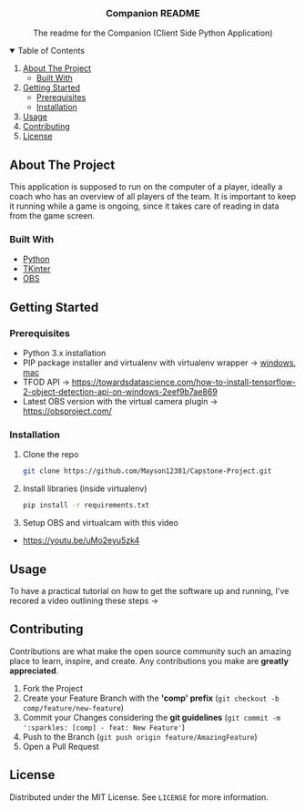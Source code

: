 <!-- PROJECT LOGO -->
<br />
<p align="center">
  <h3 align="center">Companion README</h3>

  <p align="center">
    The readme for the Companion (Client Side Python Application)
  </p>
</p>



<!-- TABLE OF CONTENTS -->
<details open="open">
  <summary>Table of Contents</summary>
  <ol>
    <li>
      <a href="#about-the-project">About The Project</a>
      <ul>
        <li><a href="#built-with">Built With</a></li>
      </ul>
    </li>
    <li>
      <a href="#getting-started">Getting Started</a>
      <ul>
        <li><a href="#prerequisites">Prerequisites</a></li>
        <li><a href="#installation">Installation</a></li>
      </ul>
    </li>
    <li><a href="#usage">Usage</a></li>
    <li><a href="#contributing">Contributing</a></li>
    <li><a href="#license">License</a></li>
  </ol>
</details>



<!-- ABOUT THE PROJECT -->
## About The Project

This application is supposed to run on the computer of a player, ideally a coach who has an overview of all players of the team.
It is important to keep it running while a game is ongoing, since it takes care of reading in data from the game screen.

### Built With

* [Python](https://www.python.org/)
* [TKinter](https://docs.python.org/3/library/tkinter.html)
* [OBS](https://obsproject.com/)



<!-- GETTING STARTED -->
## Getting Started

### Prerequisites

* Python 3.x installation
* PIP package installer and virtualenv with virtualenv wrapper -> [windows](https://www.liquidweb.com/kb/how-to-setup-a-python-virtual-environment-on-windows-10/), [mac](https://medium.com/@viviennediegoencarnacion/managing-python-virtual-environments-on-mac-using-pyenv-5fdd34951fcd)
* TFOD API -> https://towardsdatascience.com/how-to-install-tensorflow-2-object-detection-api-on-windows-2eef9b7ae869
* Latest OBS version with the virtual camera plugin -> https://obsproject.com/

### Installation

1. Clone the repo
   ```sh
   git clone https://github.com/Mayson12381/Capstone-Project.git
   ```
2. Install libraries (inside virtualenv)
   ```sh
   pip install -r requirements.txt
   ```
3. Setup OBS and virtualcam with this video

* https://youtu.be/uMo2eyu5zk4



<!-- USAGE EXAMPLES -->
## Usage

To have a practical tutorial on how to get the software up and running, I've recored a video outlining these steps ->



<!-- CONTRIBUTING -->
## Contributing

Contributions are what make the open source community such an amazing place to learn, inspire, and create. Any contributions you make are **greatly appreciated**.

1. Fork the Project
2. Create your Feature Branch with the **'comp' prefix** (`git checkout -b comp/feature/new-feature`)
3. Commit your Changes considering the **git guidelines** (`git commit -m ':sparkles: [comp] - feat: New Feature'`)
4. Push to the Branch (`git push origin feature/AmazingFeature`)
5. Open a Pull Request



<!-- LICENSE -->
## License

Distributed under the MIT License. See `LICENSE` for more information.
